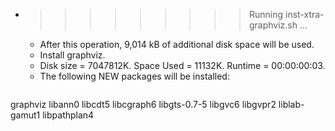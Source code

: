 * >>>>>>>>> Running inst-xtra-graphviz.sh ...
  * After this operation, 9,014 kB of additional disk space will be used.
  * Install graphviz.
  * Disk size = 7047812K. Space Used = 11132K. Runtime = 00:00:00:03.
  * The following NEW packages will be installed:
  ```bash
graphviz libann0 libcdt5 libcgraph6 libgts-0.7-5
libgvc6 libgvpr2 liblab-gamut1 libpathplan4
  ```
